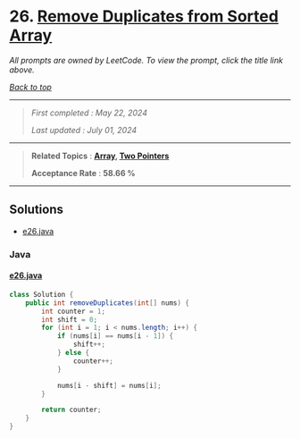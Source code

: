 # 26. [Remove Duplicates from Sorted Array](<https://leetcode.com/problems/remove-duplicates-from-sorted-array>)

*All prompts are owned by LeetCode. To view the prompt, click the title link above.*

*[Back to top](<../README.md>)*

------

> *First completed : May 22, 2024*
>
> *Last updated : July 01, 2024*

------

> **Related Topics** : **[Array](<by_topic/Array.md>), [Two Pointers](<by_topic/Two Pointers.md>)**
>
> **Acceptance Rate** : **58.66 %**

------

## Solutions

- [e26.java](<../my-submissions/e26.java>)
### Java
#### [e26.java](<../my-submissions/e26.java>)
```Java
class Solution {
    public int removeDuplicates(int[] nums) {
        int counter = 1;
        int shift = 0;
        for (int i = 1; i < nums.length; i++) {
            if (nums[i] == nums[i - 1]) {
                shift++;
            } else {
                counter++;
            }

            nums[i - shift] = nums[i];
        }

        return counter;
    }
}
```

